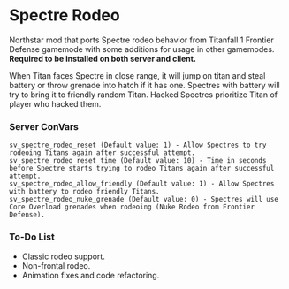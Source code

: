 # Spectre Rodeo
Northstar mod that ports Spectre rodeo behavior from Titanfall 1 Frontier Defense gamemode with some additions for usage in other gamemodes.
__Required to be installed on both server and client.__

When Titan faces Spectre in close range, it will jump on titan and steal battery or throw grenade into hatch if it has one.
Spectres with battery will try to bring it to friendly random Titan. Hacked Spectres prioritize Titan of player who hacked them.

### Server ConVars
```
sv_spectre_rodeo_reset (Default value: 1) - Allow Spectres to try rodeoing Titans again after successful attempt.
sv_spectre_rodeo_reset_time (Default value: 10) - Time in seconds before Spectre starts trying to rodeo Titans again after successful attempt.
sv_spectre_rodeo_allow_friendly (Default value: 1) - Allow Spectres with battery to rodeo friendly Titans.
sv_spectre_rodeo_nuke_grenade (Default value: 0) - Spectres will use Core Overload grenades when rodeoing (Nuke Rodeo from Frontier Defense).
```

### To-Do List
- Classic rodeo support.
- Non-frontal rodeo.
- Animation fixes and code refactoring.